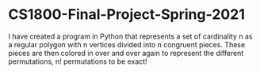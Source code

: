 # CS1800-Final-Project-Spring-2021
I have created a program in Python that represents a set of cardinality n as a regular polygon with n vertices divided into n congruent pieces. 
These pieces are then colored in over and over again to represent the different permutations, n! permutations to be exact!
